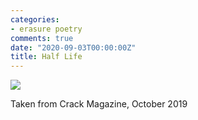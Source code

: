 ```yaml
---
categories:
- erasure poetry
comments: true
date: "2020-09-03T00:00:00Z"
title: Half Life
---
```

<img src="/assets/images/articles/halflife.jpeg" class="responsive"><br>

Taken from Crack Magazine, October 2019
